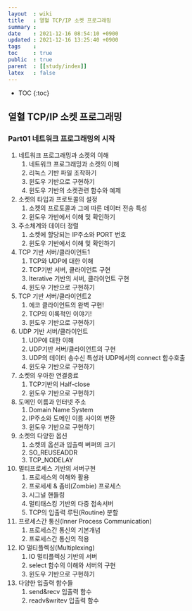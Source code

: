 ```yaml
---
layout  : wiki
title   : 열혈 TCP/IP 소켓 프로그래밍
summary : 
date    : 2021-12-16 08:54:10 +0900
updated : 2021-12-16 13:25:40 +0900
tags    : 
toc     : true
public  : true
parent  : [[study/index]]
latex   : false
---
```

* TOC
{:toc}

## 열혈 TCP/IP 소켓 프로그래밍

### Part01 네트워크 프로그래밍의 시작

1. 네트워크 프로그래밍과 소켓의 이해
    1. 네트워크 프로그래밍과 소켓의 이해
    2. 리눅스 기반 파일 조작하기
    3. 윈도우 기반으로 구현하기
    4. 윈도우 기반의 소켓관련 함수와 예제
2. 소켓의 타입과 프로토콜의 설정
    1. 소켓의 프로토콜과 그에 따른 데이터 전송 특성
    2. 윈도우 가반에서 이해 및 확인하기
3. 주소체계와 데이터 정렬 
    1. 소켓에 할당되는 IP주소와 PORT 번호
    2. 윈도우 기반에서 이해 및 확인하기
4. TCP 기반 서버/클라이언트1
    1. TCP와 UDP에 대한 이해
    2. TCP기반 서버, 클라이언트 구현
    3. Iterative 기반의 서버, 클라이언트 구현
    4. 윈도우 기반으로 구현하기
5. TCP 기반 서버/클라이언트2 
    1. 에코 클라이언트의 완벽 구현!
    2. TCP의 이록적인 이야기!
    3. 윈도우 기반으로 구현하기
6. UDP 기반 서버/클라이언트
    1. UDP에 대한 이해
    2. UDP기반 서버/클라이언트의 구현
    3. UDP의 데이터 송수신 특성과 UDP에서의 connect 함수호출
    4. 윈도우 기반으로 구현하기
7. 소켓의 우아한 연결종료
    1. TCP기반의 Half-close
    2. 윈도우 기반으로 구현하기
8. 도메인 이름과 인터넷 주소
    1. Domain Name System
    2. IP주소와 도메인 이름 사이의 변환
    3. 윈도우 기반으로 구현하기
9. 소켓의 다양한 옵션
    1. 소켓의 옵션과 입출력 버퍼의 크기
    2. SO_REUSEADDR
    3. TCP_NODELAY
10. 멀티프로세스 기반의 서버구현
    1. 프로세스의 이해와 활용
    2. 프로세세 & 좀비(Zombie) 프로세스
    3. 시그널 핸들링
    4. 멀티태스킹 기반의 다중 접속서버
    5. TCP의 입출력 루틴(Routine) 분할
11. 프로세스간 통신(Inner Process Communication)
    1. 프로세스간 통신의 기본개념 
    2. 프로세스간 통신의 적용
12. IO 멀티플렉싱(Multiplexing)
    1. IO 멀티플렉싱 기반의 서버 
    2. select 함수의 이해와 서버의 구현
    3. 윈도우 기반으로 구현하기
13. 다양한 입출력 함수들
    1. send&recv 입출력 함수
    2. readv&writev 입출력 함수
